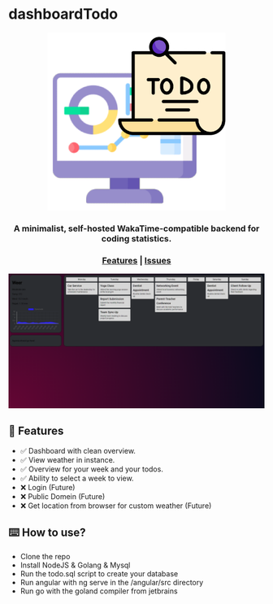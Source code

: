 # dashboardTodo


<p align="center">
  <img src="angular/src/assets/dashboardTodo.png" width="350">
</p>

<h3 align="center">A minimalist, self-hosted WakaTime-compatible backend for coding statistics.</h3>

<div align="center">
  <h3>
    <a href="#-features">Features</a>
    <span> | </span>
    <a href="https://github.com/danielmosss/dashboardTodo/issues">Issues</a>
  </h3>
</div>

<p align="center">
  <img src="angular/src/assets/download.png" width="800px">
</p>

## 🚀 Features

* ✅ Dashboard with clean overview.
* ✅ View weather in instance. 
* ✅ Overview for your week and your todos.
* ✅ Ability to select a week to view.
* ❌ Login (Future)
* ❌ Public Domein (Future)
* ❌ Get location from browser for custom weather (Future)

## ⌨️ How to use?

* Clone the repo
* Install NodeJS & Golang & Mysql
* Run the todo.sql script to create your database
* Run angular with ng serve in the /angular/src directory
* Run go with the goland compiler from jetbrains
